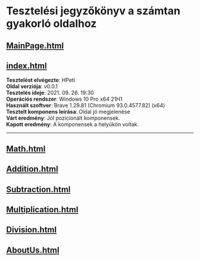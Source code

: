 # Tesztelési jegyzőkönyv a számtan gyakorló oldalhoz

## [MainPage.html](../Development/MainPage.html)

## [index.html](../Development/index.html)

**Tesztelést elvégezte**:       HPeti  
**Oldal verziója**:             v0.0.1  
**Tesztelés ideje**:            2021. 09. 26. 19:30  
**Operációs rendszer**:         Windows 10 Pro x64 21H1  
**Használt szoftver**:          Brave 1.29.81 (Chromium 93.0.4577.82) (x64)  
**Tesztelt komponens leírása**: Oldal jó megjelenése  
**Várt eredmény**:              Jól pozícionált komponensek.  
**Kapott eredmény**:            A komponensek a helyükön voltak.    

___


## [Math.html](../Development/Math.html)

## [Addition.html](../Development/Addition.html)

## [Subtraction.html](../Development/Subtraction.html)

## [Multiplication.html](../Development/Multiplication.html)

## [Division.html](../Development/Division.html)

## [AboutUs.html](../Development/AboutUs.html)